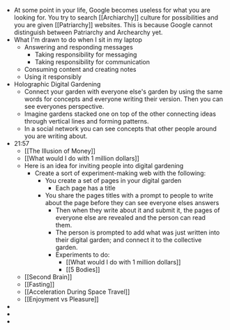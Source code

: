 - At some point in your life, Google becomes useless for what you are looking for. You try to search [[Archiarchy]] culture for possibilities and you are given [[Patriarchy]] websites. This is because Google cannot distinguish between Patriarchy and Archearchy yet.
- What I'm drawn to do when I sit in my laptop
	- Answering and responding messages
		- Taking responsibility for messaging
		- Taking responsibility for communication
	- Consuming content and creating notes
	- Using it responsibly
- Holographic Digital Gardening
	- Connect your garden with everyone else's garden by using the same words for concepts and everyone writing their version. Then you can see everyones perspective.
	- Imagine gardens stacked one on top of the other connecting ideas through vertical lines and forming patterns.
	- In a social network you can see concepts that other people around you are writing about.
- 21:57
	- [[The Illusion of Money]]
	- [[What would I do with 1 million dollars]]
	- Here is an idea for inviting people into digital gardening
		- Create a sort of experiment-making web with the following:
			- You create a set of pages in your digital garden
				- Each page has a title
			- You share the pages titles with a prompt to people to write about the page before they can see everyone elses answers
				- Then when they write about it and submit it, the pages of everyone else are revealed and the person can read them.
				- The person is prompted to add what was just written into their digital garden; and connect it to the collective garden.
				- Experiments to do:
					- [[What would I do with 1 million dollars]]
					- [[5 Bodies]]
	- [[Second Brain]]
	- [[Fasting]]
	- [[Acceleration During Space Travel]]
	- [[Enjoyment vs Pleasure]]
-
-
-